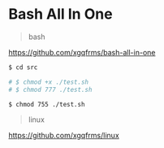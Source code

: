 # Bash All In One

> bash

https://github.com/xgqfrms/bash-all-in-one

```sh
$ cd src

# $ chmod +x ./test.sh
# $ chmod 777 ./test.sh

$ chmod 755 ./test.sh

```

> linux

https://github.com/xgqfrms/linux

